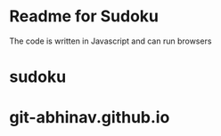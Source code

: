 # Readme for Sudoku
The code is written in Javascript and can run browsers
# sudoku
# git-abhinav.github.io

